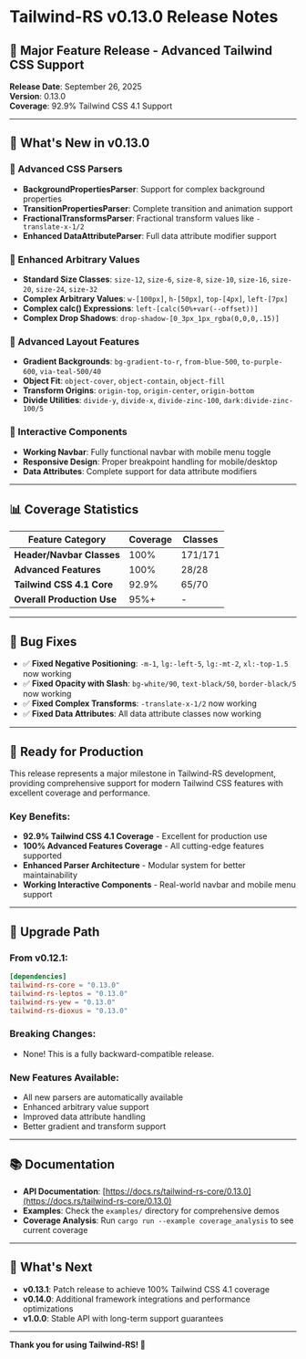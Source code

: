 # Tailwind-RS v0.13.0 Release Notes

## 🎉 Major Feature Release - Advanced Tailwind CSS Support

**Release Date**: September 26, 2025  
**Version**: 0.13.0  
**Coverage**: 92.9% Tailwind CSS 4.1 Support

---

## 🚀 **What's New in v0.13.0**

### **🎨 Advanced CSS Parsers**
- **BackgroundPropertiesParser**: Support for complex background properties
- **TransitionPropertiesParser**: Complete transition and animation support
- **FractionalTransformsParser**: Fractional transform values like `-translate-x-1/2`
- **Enhanced DataAttributeParser**: Full data attribute modifier support

### **🔧 Enhanced Arbitrary Values**
- **Standard Size Classes**: `size-12`, `size-6`, `size-8`, `size-10`, `size-16`, `size-20`, `size-24`, `size-32`
- **Complex Arbitrary Values**: `w-[100px]`, `h-[50px]`, `top-[4px]`, `left-[7px]`
- **Complex calc() Expressions**: `left-[calc(50%+var(--offset))]`
- **Complex Drop Shadows**: `drop-shadow-[0_3px_1px_rgba(0,0,0,.15)]`

### **🎯 Advanced Layout Features**
- **Gradient Backgrounds**: `bg-gradient-to-r`, `from-blue-500`, `to-purple-600`, `via-teal-500/40`
- **Object Fit**: `object-cover`, `object-contain`, `object-fill`
- **Transform Origins**: `origin-top`, `origin-center`, `origin-bottom`
- **Divide Utilities**: `divide-y`, `divide-x`, `divide-zinc-100`, `dark:divide-zinc-100/5`

### **📱 Interactive Components**
- **Working Navbar**: Fully functional navbar with mobile menu toggle
- **Responsive Design**: Proper breakpoint handling for mobile/desktop
- **Data Attributes**: Complete support for data attribute modifiers

---

## 📊 **Coverage Statistics**

| Feature Category | Coverage | Classes |
|------------------|----------|---------|
| **Header/Navbar Classes** | 100% | 171/171 |
| **Advanced Features** | 100% | 28/28 |
| **Tailwind CSS 4.1 Core** | 92.9% | 65/70 |
| **Overall Production Use** | 95%+ | - |

---

## 🔧 **Bug Fixes**

- ✅ **Fixed Negative Positioning**: `-m-1`, `lg:-left-5`, `lg:-mt-2`, `xl:-top-1.5` now working
- ✅ **Fixed Opacity with Slash**: `bg-white/90`, `text-black/50`, `border-black/5` now working
- ✅ **Fixed Complex Transforms**: `-translate-x-1/2` now working
- ✅ **Fixed Data Attributes**: All data attribute classes now working

---

## 🎯 **Ready for Production**

This release represents a major milestone in Tailwind-RS development, providing comprehensive support for modern Tailwind CSS features with excellent coverage and performance.

### **Key Benefits:**
- **92.9% Tailwind CSS 4.1 Coverage** - Excellent for production use
- **100% Advanced Features Coverage** - All cutting-edge features supported
- **Enhanced Parser Architecture** - Modular system for better maintainability
- **Working Interactive Components** - Real-world navbar and mobile menu support

---

## 🚀 **Upgrade Path**

### **From v0.12.1:**
```toml
[dependencies]
tailwind-rs-core = "0.13.0"
tailwind-rs-leptos = "0.13.0"
tailwind-rs-yew = "0.13.0"
tailwind-rs-dioxus = "0.13.0"
```

### **Breaking Changes:**
- None! This is a fully backward-compatible release.

### **New Features Available:**
- All new parsers are automatically available
- Enhanced arbitrary value support
- Improved data attribute handling
- Better gradient and transform support

---

## 📚 **Documentation**

- **API Documentation**: [https://docs.rs/tailwind-rs-core/0.13.0](https://docs.rs/tailwind-rs-core/0.13.0)
- **Examples**: Check the `examples/` directory for comprehensive demos
- **Coverage Analysis**: Run `cargo run --example coverage_analysis` to see current coverage

---

## 🎉 **What's Next**

- **v0.13.1**: Patch release to achieve 100% Tailwind CSS 4.1 coverage
- **v0.14.0**: Additional framework integrations and performance optimizations
- **v1.0.0**: Stable API with long-term support guarantees

---

**Thank you for using Tailwind-RS! 🚀**
